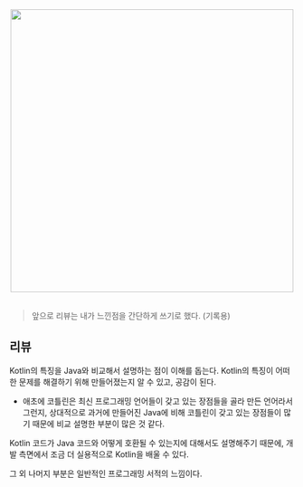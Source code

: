 <div style="text-align: center;">
<img src="https://image.aladin.co.kr/product/12026/70/cover500/k192531943_2.jpg" height=500px>
</div>
<br>

> 앞으로 리뷰는 내가 느낀점을 간단하게 쓰기로 했다. (기록용)

## 리뷰

Kotlin의 특징을 Java와 비교해서 설명하는 점이 이해를 돕는다. Kotlin의 특징이 어떠한 문제를 해결하기 위해 만들어졌는지 알 수 있고, 공감이 된다.
- 애초에 코틀린은 최신 프로그래밍 언어들이 갖고 있는 장점들을 골라 만든 언어라서 그런지, 상대적으로 과거에 만들어진 Java에 비해 코틀린이 갖고 있는 장점들이 많기 때문에 비교 설명한 부분이 많은 것 같다.

Kotlin 코드가 Java 코드와 어떻게 호환될 수 있는지에 대해서도 설명해주기 때문에, 개발 측면에서 조금 더 실용적으로 Kotlin을 배울 수 있다.

그 외 나머지 부분은 일반적인 프로그래밍 서적의 느낌이다.



